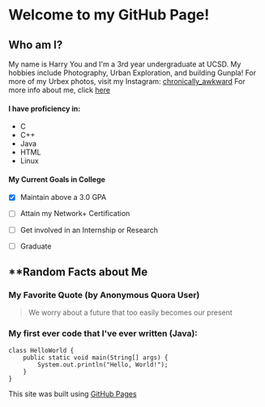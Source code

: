 # **Welcome to my GitHub Page!**

## **Who am I?**


My name is Harry You and I'm a 3rd year undergraduate at UCSD. My hobbies include Photography, Urban Exploration, and building Gunpla! For more of my Urbex photos, visit my Instagram: [chronically_awkward](https://www.instagram.com/chronically_awkward/) For more info about me, click [here](https://www.youtube.com/watch?v=dQw4w9WgXcQ&ab_channel=RickAstleyVEVO)

#### I have proficiency in:
  - C
  - C++
  - Java
  - HTML
  - Linux
#### My Current Goals in College
- [x] Maintain above a 3.0 GPA
- [ ] Attain my Network+ Certification
- [ ] Get involved in an Internship or Research
- [ ] Graduate 


## **Random Facts about Me
### My Favorite Quote (by Anonymous Quora User)
> We worry about a future that too easily becomes our present



### My first ever code that I've ever written (Java):
```
class HelloWorld {
    public static void main(String[] args) {
        System.out.println("Hello, World!"); 
    }
}
```

This site was built using [GitHub Pages](https://pages.github.com/)





